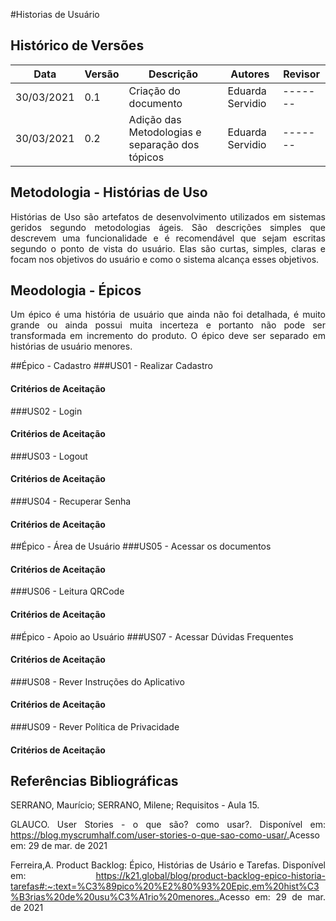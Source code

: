 #Historias de Usuário
## Histórico de Versões

| Data       | Versão | Descrição                                           | Autores                   | Revisor |
| ---------- | ------ | --------------------------------------------------- | ------------------------- | ------- |
| 30/03/2021 | 0.1    | Criação do documento                                | Eduarda Servidio          | ------- |
| 30/03/2021 | 0.2    | Adição das Metodologias e separação dos tópicos     | Eduarda Servidio          | ------- |

## Metodologia - Histórias de Uso
<p align="justify">Histórias de Uso são artefatos de desenvolvimento utilizados em sistemas geridos
segundo metodologias ágeis. São descrições simples que descrevem uma
funcionalidade e é recomendável que sejam escritas segundo o ponto de vista do usuário.
Elas são curtas, simples, claras e focam nos objetivos do usuário e como o sistema alcança esses objetivos.</p>

## Meodologia - Épicos
<p align="justify">Um épico é uma história de usuário que ainda não foi detalhada, é muito grande ou ainda
possui muita incerteza e portanto não pode ser transformada em incremento do produto.
O épico deve ser separado em histórias de usuário menores.</p>

##Épico - Cadastro
###US01 - Realizar Cadastro
#### Critérios de Aceitação

###US02 - Login
#### Critérios de Aceitação

###US03 - Logout
#### Critérios de Aceitação

###US04 - Recuperar Senha
#### Critérios de Aceitação

##Épico - Área de Usuário
###US05 - Acessar os documentos
#### Critérios de Aceitação

###US06 - Leitura QRCode
#### Critérios de Aceitação

##Épico - Apoio ao Usuário
###US07 - Acessar Dúvidas Frequentes
#### Critérios de Aceitação

###US08 - Rever Instruções do Aplicativo
#### Critérios de Aceitação

###US09 - Rever Política de Privacidade
#### Critérios de Aceitação

## Referências Bibliográficas
<p align="justify">SERRANO, Maurício; SERRANO, Milene; Requisitos - Aula 15.</p>
<p align="justify">GLAUCO. User Stories - o que são? como usar?. Disponível em: <a href="https://blog.myscrumhalf.com/user-stories-o-que-sao-como-usar/">https://blog.myscrumhalf.com/user-stories-o-que-sao-como-usar/.</a>Acesso em: 29 de mar. de 2021</p>
<p align="justify">Ferreira,A. Product Backlog: Épico, Histórias de Usário e Tarefas. Disponível em: <a href="https://k21.global/blog/product-backlog-epico-historia-tarefas#:~:text=%C3%89pico%20%E2%80%93%20Epic,em%20hist%C3%B3rias%20de%20usu%C3%A1rio%20menores.">https://k21.global/blog/product-backlog-epico-historia-tarefas#:~:text=%C3%89pico%20%E2%80%93%20Epic,em%20hist%C3%B3rias%20de%20usu%C3%A1rio%20menores..</a>Acesso em: 29 de mar. de 2021</p>
